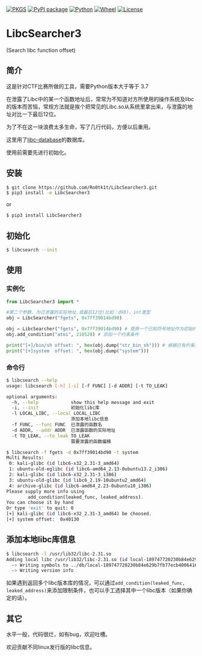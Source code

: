 [![PKGS](https://github.com/Ro0tk1t/LibcSearcher3/workflows/Upload%20Python%20Package/badge.svg)](https://github.com/Ro0tk1t/LibcSearcher3/actions)
[![PyPI package](https://badge.fury.io/py/LibcSearcher3.svg)](https://pypi.org/project/LibcSearcher3/)
[![Python](https://img.shields.io/badge/python-%3E%3D3.7-blue)](https://www.python.org/downloads/)
[![Wheel](https://img.shields.io/pypi/wheel/LibcSearcher3)](https://www.python.org/downloads/)
[![License](https://img.shields.io/github/license/Ro0tk1t/LibcSearcher3)](https://github.com/Ro0tk1t/LibcSearcher3/blob/main/LICENSE)
# LibcSearcher3

(Search libc function offset)


## 简介

这是针对CTF比赛所做的工具，需要Python版本大于等于 3.7  

在泄露了Libc中的某一个函数地址后，常常为不知道对方所使用的操作系统及libc的版本而苦恼，常规方法就是挨个把常见的Libc.so从系统里拿出来，与泄露的地址对比一下最后12位。

为了不在这一块浪费太多生命，写了几行代码，方便以后重用。

这里用了[libc-database](https://github.com/niklasb/libc-database)的数据库。

使用前需要先进行初始化。  

## 安装

```bash
$ git clone https://github.com/Ro0tk1t/LibcSearcher3.git
$ pip3 install -e LibcSearcher3
```
or  
```bash
$ pip3 install LibcSearcher3
```

## 初始化

```bash
$ libcsearch --init
```

## 使用

### 实例化

```python
from LibcSearcher3 import *

#第二个参数，为已泄露的实际地址,或最后12位(比如：d90)，int类型
obj = LibcSearcher("fgets", 0x7ff39014bd90)

obj = LibcSearcher("fgets", 0x7ff39014bd90) # 使用一个已知符号地址作为初始约束，初始化 LibcSearcher
obj.add_condition("atoi", 218528) # 添加一个约束条件

print("[+]/bin/sh offset: ", hex(obj.dump("str_bin_sh"))) # 根据已有约束条件，查询某个符号在 Libc 中的地址
print("[+]system  offset: ", hex(obj.dump("system")))
```

### 命令行

```bash
$ libcsearch --help
usage: libcsearch [-h] [-i] [-f FUNC] [-d ADDR] [-t TO_LEAK]

optional arguments:
  -h, --help            show this help message and exit
  -i, --init            初始化libc库
  -l LOCAL_LIBC, --local LOCAL_LIBC
                        添加本地libc信息
  -f FUNC, --func FUNC  已泄露的函数名
  -d ADDR, --addr ADDR  已泄露函数的实际地址
  -t TO_LEAK, --to_leak TO_LEAK
                        需要泄露的函数偏移

$ libcsearch -f fgets -d 0x7ff39014bd90 -t system
Multi Results:
 0: kali-glibc (id libc6-x32_2.31-3_amd64)
 1: ubuntu-old-eglibc (id libc6-amd64_2.13-0ubuntu13.2_i386)
 2: kali-glibc (id libc6-x32_2.31-3_i386)
 3: ubuntu-old-glibc (id libc6_2.19-10ubuntu2_amd64)
 4: archive-glibc (id libc6-amd64_2.23-0ubuntu10_i386)
Please supply more info using 
        add_condition(leaked_func, leaked_address).
You can choose it by hand
Or type 'exit' to quit: 0
[+] kali-glibc (id libc6-x32_2.31-3_amd64) be choosed.
[+] system offset:  0x40130
```

## 添加本地libc库信息
```bash
$ libcsearch -l /usr/lib32/libc-2.31.so
Adding local libc /usr/lib32/libc-2.31.so (id local-189747720230b84e629b7fb77ecb4006416e3ada  /usr/lib32/libc-2.31.so)
  -> Writing symbols to ../db/local-189747720230b84e629b7fb77ecb4006416e3ada.symbols
  -> Writing version info
```

如果遇到返回多个libc版本库的情况，可以通过`add_condition(leaked_func, leaked_address)`来添加限制条件，也可以手工选择其中一个libc版本（如果你确定的话）。

## 其它

水平一般，代码很烂，如有bug，欢迎吐槽。

欢迎贡献不同linux发行版的libc信息。

